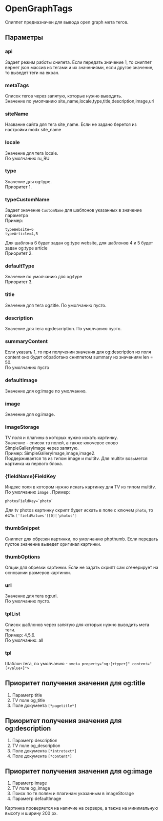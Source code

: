 # OpenGraphTags 
Спиппет предназначен для вывода open graph мета тегов.

## Параметры

### api
Задает режим работы снипета. Если передать значение 1, то сниппет вернет json массив из тегами и их значениями, если другое значение, то выведет теги на екран.

### metaTags
Список тегов через запятую, которые нужно выводить.  
Значение по умолчанию site_name,locale,type,title,description,image,url

### siteName
Название сайта для тега site_name. Если не задано берется из настройки modx site_name

### locale
Значение для тега locale.  
По умолчанию ru_RU

### type
Значение  для og:type.   
Приоритет 1.

### typeCustomName
Задает значение `CustomName` для шаблонов указанных в значение параметра  
Пример:
```
typeWebsite=6
typeArticle=4,5
```
Для шаблона 6 будет задан og:type website, для шаблонов 4 и 5 будет задан og:type article  
Приоритет 2.

### defaultType
Значение по умолчанию для og:type  
Приоритет 3.

### title
Значение для тега og:title. По умолчанию пусто.

### description
Значение для тега og:description. По умолчанию пусто. 

### summaryContent 
Если указать 1, то при получении значения для og:description из поля content оно будет обработано сниппетом summary из значениям len = 50.  
По умолчанию пусто

### defaultImage 
Значение для og:image по умолчанию.

### image
Значение для og:image.

### imageStorage 
TV поля и плагины в которых нужно искать картинку.  
Значение - список тв полей, а также ключевое слово SimpleGalleryImage через запятую.  
Пример: SimpleGalleryImage,image,image2.   
Поддерживается тв из типом image и multitv.
Для multitv возьмется картинка из первого блока.


### {fieldName}FieldKey
Индекс поля в котором нужно искать картинку для TV из типом multitv.  
По умолчанию `image` .
Пример: 
```
photosFieldKey=`photo`
```  
Для tv photos картинку скрипт будет искать в поле с ключем `photo`, то есть `['fieldValues'][0]['photos']`


### thumbSnippet
Сниппет для обрезки картинки, по умолчанию phpthumb.
Если передать пустое значение выведет оригинал картинки.

### thumbOptions
Опции для обрезки картинки. 
Если не задать скрипт сам сгенерирует на основании размеров картинки.


### url
Значение для тега og:url.  
По умолчанию пусто.

### tplList
Список шаблонов через запятую для которых нужно выводить мета теги.  
Пример: 4,5,6.  
По умолчанию: all

### tpl
Шаблон тега, по умолчанию  - `<meta property="og:[+type+]" content="[+value+]">`


## Приоритет  получения значения для og:title
1. Параметр title
2. TV поле og_title
3. Поле документа `[*pagetitle*]`

## Приоритет  получения значения для og:description
1. Параметр description
2. TV поле og_description
3. Поле документа `[*introtext*]`
4. Поле документа `[*content*]`

## Приоритет  получения значения для og:image
1. Параметр image
2. TV поле og_image
3. Поиск по тв полям и плагинам указанным в imageStorage
4. Параметр defaultImage

Картинка проверяется на наличие на сервере, а также на минимальную высоту и ширину 200 px.